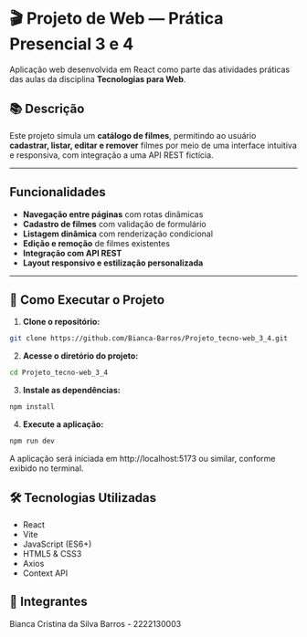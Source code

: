 # 🎬 Projeto de Web — Prática Presencial 3 e 4

Aplicação web desenvolvida em React como parte das atividades práticas das aulas da disciplina **Tecnologias para Web**.

## 📚 Descrição

Este projeto simula um **catálogo de filmes**, permitindo ao usuário **cadastrar, listar, editar e remover** filmes por meio de uma interface intuitiva e responsiva, com integração a uma API REST fictícia.

---

## Funcionalidades

- **Navegação entre páginas** com rotas dinâmicas  
- **Cadastro de filmes** com validação de formulário  
- **Listagem dinâmica** com renderização condicional  
- **Edição e remoção** de filmes existentes  
- **Integração com API REST**  
- **Layout responsivo e estilização personalizada**

---

## 🚀 Como Executar o Projeto

1. **Clone o repositório:**

```bash
git clone https://github.com/Bianca-Barros/Projeto_tecno-web_3_4.git
```

2. **Acesse o diretório do projeto:**

```bash
cd Projeto_tecno-web_3_4
```

3. **Instale as dependências:**

```bash
npm install
```

4. **Execute a aplicação:**

```bash
npm run dev
```

A aplicação será iniciada em http://localhost:5173 ou similar, conforme exibido no terminal.

## 🛠️ Tecnologias Utilizadas

- React
- Vite
- JavaScript (ES6+)
- HTML5 & CSS3
- Axios
- Context API

## 👥 Integrantes

Bianca Cristina da Silva Barros - 2222130003
